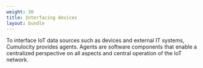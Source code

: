 ```yaml
---
weight: 30
title: Interfacing devices
layout: bundle
---
```


To interface IoT data sources such as devices and external IT systems, Cumulocity provides agents. Agents are software components that enable a centralized perspective on all aspects and central operation of the IoT network.